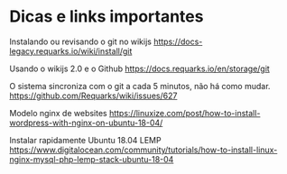 <!-- TITLE: Criando Rotinas na Wiki ÁguasML -->
<!-- SUBTITLE: Links e anotações importantes para cria Rotinas na Wiki ÁguasML -->

# Dicas e links importantes


Instalando ou revisando o git no wikijs
https://docs-legacy.requarks.io/wiki/install/git

Usando o wikijs  2.0 e o Github 
https://docs.requarks.io/en/storage/git

O sistema sincroniza com o git a cada 5 minutos, não há como mudar.
https://github.com/Requarks/wiki/issues/627

Modelo nginx de websites
https://linuxize.com/post/how-to-install-wordpress-with-nginx-on-ubuntu-18-04/

Instalar rapidamente Ubuntu 18.04 LEMP
https://www.digitalocean.com/community/tutorials/how-to-install-linux-nginx-mysql-php-lemp-stack-ubuntu-18-04